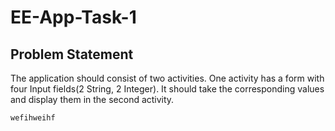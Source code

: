 # EE-App-Task-1

## Problem Statement
The application should consist of two activities. One activity has a form with four Input fields(2 String, 2 Integer). It should take the corresponding values and display them in the second activity.

```wefihweihf```
